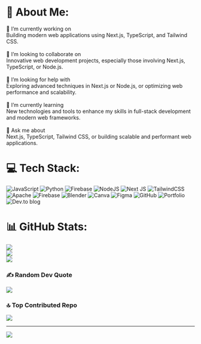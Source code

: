 # 💫 About Me:
🔭 I’m currently working on<br>Building modern web applications using Next.js, TypeScript, and Tailwind CSS.<br><br>👯 I’m looking to collaborate on<br>Innovative web development projects, especially those involving Next.js, TypeScript, or Node.js.<br><br>🤝 I’m looking for help with<br>Exploring advanced techniques in Next.js or Node.js, or optimizing web performance and scalability.<br><br>🌱 I’m currently learning<br>New technologies and tools to enhance my skills in full-stack development and modern web frameworks.<br><br>💬 Ask me about<br>Next.js, TypeScript, Tailwind CSS, or building scalable and performant web applications. 


# 💻 Tech Stack:
![JavaScript](https://img.shields.io/badge/javascript-%23323330.svg?style=for-the-badge&logo=javascript&logoColor=%23F7DF1E) ![Python](https://img.shields.io/badge/python-3670A0?style=for-the-badge&logo=python&logoColor=ffdd54) ![Firebase](https://img.shields.io/badge/firebase-%23039BE5.svg?style=for-the-badge&logo=firebase) ![NodeJS](https://img.shields.io/badge/node.js-6DA55F?style=for-the-badge&logo=node.js&logoColor=white) ![Next JS](https://img.shields.io/badge/Next-black?style=for-the-badge&logo=next.js&logoColor=white) ![TailwindCSS](https://img.shields.io/badge/tailwindcss-%2338B2AC.svg?style=for-the-badge&logo=tailwind-css&logoColor=white) ![Apache](https://img.shields.io/badge/apache-%23D42029.svg?style=for-the-badge&logo=apache&logoColor=white) ![Firebase](https://img.shields.io/badge/firebase-a08021?style=for-the-badge&logo=firebase&logoColor=ffcd34) ![Blender](https://img.shields.io/badge/blender-%23F5792A.svg?style=for-the-badge&logo=blender&logoColor=white) ![Canva](https://img.shields.io/badge/Canva-%2300C4CC.svg?style=for-the-badge&logo=Canva&logoColor=white) ![Figma](https://img.shields.io/badge/figma-%23F24E1E.svg?style=for-the-badge&logo=figma&logoColor=white) ![GitHub](https://img.shields.io/badge/github-%23121011.svg?style=for-the-badge&logo=github&logoColor=white) ![Portfolio](https://img.shields.io/badge/Portfolio-%23000000.svg?style=for-the-badge&logo=firefox&logoColor=#FF7139)
![Dev.to blog](https://img.shields.io/badge/dev.to-0A0A0A?style=for-the-badge&logo=dev.to&logoColor=white)
# 📊 GitHub Stats:
![](https://github-readme-stats.vercel.app/api?username=BlueRabbit-ai&theme=shadow_blue&hide_border=false&include_all_commits=false&count_private=false)<br/>
![](https://github-readme-streak-stats.herokuapp.com/?user=BlueRabbit-ai&theme=shadow_blue&hide_border=false)<br/>
![](https://github-readme-stats.vercel.app/api/top-langs/?username=BlueRabbit-ai&theme=shadow_blue&hide_border=false&include_all_commits=false&count_private=false&layout=compact)

### ✍️ Random Dev Quote
![](https://quotes-github-readme.vercel.app/api?type=horizontal&theme=radical)

### 🔝 Top Contributed Repo
![](https://github-contributor-stats.vercel.app/api?username=BlueRabbit-ai&limit=5&theme=prussian&combine_all_yearly_contributions=true)

---
[![](https://visitcount.itsvg.in/api?id=BlueRabbit-ai&icon=0&color=1)](https://visitcount.itsvg.in)

<!-- Proudly created with GPRM ( https://gprm.itsvg.in ) -->

